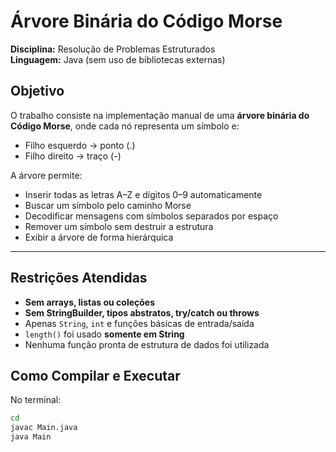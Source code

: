 # Árvore Binária do Código Morse

**Disciplina:** Resolução de Problemas Estruturados  
**Linguagem:** Java (sem uso de bibliotecas externas)  


## Objetivo

O trabalho consiste na implementação manual de uma **árvore binária do Código Morse**, onde cada nó representa um símbolo e:
- Filho esquerdo → ponto (.)  
- Filho direito → traço (-)

A árvore permite:
- Inserir todas as letras A–Z e dígitos 0–9 automaticamente  
- Buscar um símbolo pelo caminho Morse  
- Decodificar mensagens com símbolos separados por espaço  
- Remover um símbolo sem destruir a estrutura  
- Exibir a árvore de forma hierárquica  

---

## Restrições Atendidas

- **Sem arrays, listas ou coleções**  
- **Sem StringBuilder, tipos abstratos, try/catch ou throws**  
- Apenas `String`, `int` e funções básicas de entrada/saída  
- `length()` foi usado **somente em String**  
- Nenhuma função pronta de estrutura de dados foi utilizada

## Como Compilar e Executar

No terminal:

```bash
cd 
javac Main.java
java Main
